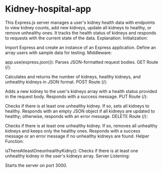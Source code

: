 # Kidney-hospital-app
This Express.js server manages a user's kidney health data with endpoints to view kidney counts, add new kidneys, update all kidneys to healthy, or remove unhealthy ones. It tracks the health status of kidneys and responds to requests with the current state of the data.
Explanation:
Initialization:

Import Express and create an instance of an Express application.
Define an array users with sample data for testing.
Middleware:

app.use(express.json()): Parses JSON-formatted request bodies.
GET Route (/):

Calculates and returns the number of kidneys, healthy kidneys, and unhealthy kidneys in JSON format.
POST Route (/):

Adds a new kidney to the user's kidneys array with a health status provided in the request body.
Responds with a success message.
PUT Route (/):

Checks if there is at least one unhealthy kidney.
If so, sets all kidneys to healthy.
Responds with an empty JSON object if all kidneys are updated to healthy; otherwise, responds with an error message.
DELETE Route (/):

Checks if there is at least one unhealthy kidney.
If so, removes all unhealthy kidneys and keeps only the healthy ones.
Responds with a success message or an error message if no unhealthy kidneys are found.
Helper Function:

isThereAtleastOneunhealthyKidny(): Checks if there is at least one unhealthy kidney in the user's kidneys array.
Server Listening:

Starts the server on port 3000.
